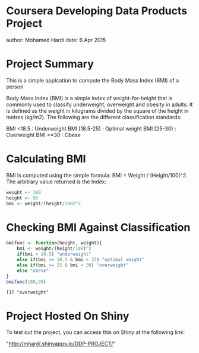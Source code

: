 Coursera Developing Data Products Project
========================================================
author: Mohamed Hardi
date: 6 Apr 2015

Project Summary
========================================================

This is a simple applcation to compute the Body Mass Index (BMI) of a person

Body Mass Index (BMI) is a simple index of weight-for-height that is commonly used to classify underweight, overweight and obesity in adults. It is defined as the weight in kilograms divided by the square of the height in metres (kg/m2). The following are the different classification standards:

BMI <18.5 : Underweight
BMI [18.5-25) : Optimal weight
BMI [25-30) : Overweight
BMI >=30 : Obese

Calculating BMI
========================================================
BMI Is computed using the simple formula:
BMI = Weight / (Height/100)^2.
The arbitrary value returned is the Index:


```r
weight <- 180
height <- 95
bmi <- weight/(height/100)^2
```

Checking BMI Against Classification
====================================

```r
bmifunc <- function(height, weight){
    bmi <- weight/(height/100)^2
    if(bmi < 18.5) "underweight"
    else if(bmi >= 18.5 & bmi < 25) "optimal weight"
    else if(bmi >= 25 & bmi < 30) "overweight"
    else "obese"
}
bmifunc(180,95)
```

```
[1] "overweight"
```
Project Hosted On Shiny
========================================================

To test out the project, you can access this on Shiny at the following link:

"http://mhardi.shinyapps.io/DDP-PROJECT/"



